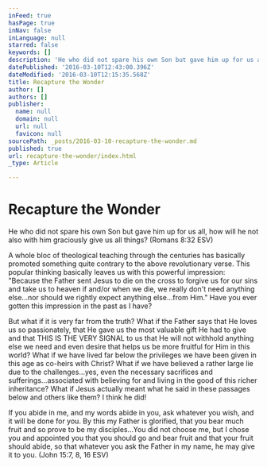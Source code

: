 ```yaml
---
inFeed: true
hasPage: true
inNav: false
inLanguage: null
starred: false
keywords: []
description: 'He who did not spare his own Son but gave him up for us all, how will he not also with him graciously give us all things? (Romans 8:32 ESV)'
datePublished: '2016-03-10T12:43:00.396Z'
dateModified: '2016-03-10T12:15:35.568Z'
title: Recapture the Wonder
author: []
authors: []
publisher:
  name: null
  domain: null
  url: null
  favicon: null
sourcePath: _posts/2016-03-10-recapture-the-wonder.md
published: true
url: recapture-the-wonder/index.html
_type: Article

---
```

# Recapture the Wonder

He who did not spare his own Son but gave him up for us all, how will he not also with him graciously give us all things? (Romans 8:32 ESV)

A whole bloc of theological teaching through the centuries has basically promoted something quite contrary to the above revolutionary verse. This popular thinking basically leaves us with this powerful impression: "Because the Father sent Jesus to die on the cross to forgive us for our sins and take us to heaven if and/or when we die, we really don't need anything else...nor should we rightly expect anything else...from Him." Have you ever gotten this impression in the past as I have?

But what if it is very far from the truth? What if the Father says that He loves us so passionately, that He gave us the most valuable gift He had to give and that THIS IS THE VERY SIGNAL to us that He will not withhold anything else we need and even desire that helps us be more fruitful for Him in this world? What if we have lived far below the privileges we have been given in this age as co-heirs with Christ? What if we have believed a rather large lie due to the challenges...yes, even the necessary sacrifices and sufferings...associated with believing for and living in the good of this richer inheritance? What if Jesus actually meant what he said in these passages below and others like them? I think he did!

If you abide in me, and my words abide in you, ask whatever you wish, and it will be done for you. By this my Father is glorified, that you bear much fruit and so prove to be my disciples...You did not choose me, but I chose you and appointed you that you should go and bear fruit and that your fruit should abide, so that whatever you ask the Father in my name, he may give it to you. (John 15:7, 8, 16 ESV)